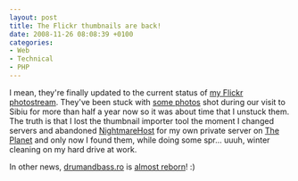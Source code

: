 ```yaml
---
layout: post
title: The Flickr thumbnails are back!
date: 2008-11-26 08:08:39 +0100
categories:
- Web
- Technical
- PHP
---
```

I mean, they're finally updated to the current status of <a href="http://www.flickr.com/photos/janos/">my Flickr photostream</a>. They've been stuck with <a href="http://www.flickr.com/photos/janos/sets/72157604552750718/">some photos</a> shot during our visit to Sibiu for more than half a year now so it was about time that I unstuck them. The truth is that I lost the thumbnail importer tool the moment I changed servers and abandoned <a href="http://dreamhost.com">NightmareHost</a> for my own private server on <a href="http://theplanet.com">The Planet</a> and only now I found them, while doing some spr... uuuh, winter cleaning on my hard drive at work.

In other news, <a href="http://www.drumandbass.ro">drumandbass.ro</a> is <a href="http://beta.drumandbass.ro">almost reborn</a>! :)
